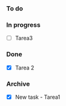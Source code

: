 ### To do

### In progress
- [ ] Tarea3

### Done
- [x] Tarea 2

### Archive
- [x] New task - Tarea1
